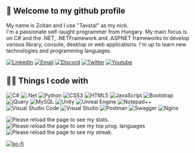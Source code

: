 
## 👋 Welcome to my github profile
My name is Zoltan and I use "Tavstal" as my nick.<br/>
I'm a passionate self-taught programmer from Hungary. My main focus is on C# and the .NET, .NETFramework and .ASPNET frameworks to develop various library, console, desktop or web applications. I'm up to learn new technologies and programming languages.


[![LinkedIn](https://img.shields.io/badge/LinkedIn-blue?style=flat-square&logo=Linkedin&logoColor=white)](https://www.linkedin.com/in/zoltan-solymosi-1390a2232/)
[![Email](https://img.shields.io/badge/tavstal@gmail.com-D14836?style=flat-square&logo=gmail&logoColor=white)](mailto:tavstal@gmail.com)
[![Discord](https://img.shields.io/badge/tavstal-7289DA?style=flat-square&logo=discord&logoColor=white)](https://discordapp.com/users/623916151176560670)
[![Twitter](https://img.shields.io/badge/@tavstal-1DA1F2?style=flat-square&logo=twitter&logoColor=white)](https://twitter.com/tavstal)
[![Youtube](https://img.shields.io/badge/@tavstaldev924-FF0000?style=flat-square&logo=youtube&logoColor=white)](https://youtube.com/channel/UCPEBKze3LKv3VgqsPj-9D_A)

## 👩‍💻 Things I code with

![C#](https://img.shields.io/badge/c%23-%23239120.svg?style=flat-square&logo=c-sharp&logoColor=white) ![.Net](https://img.shields.io/badge/.NET-5C2D91?style=flat-square&logo=.net&logoColor=white) ![Python](https://img.shields.io/badge/python-3670A0?style=flat-square&logo=python&logoColor=ffdd54) ![CSS3](https://img.shields.io/badge/css3-%231572B6.svg?style=flat-square&logo=css3&logoColor=white) ![HTML5](https://img.shields.io/badge/html5-%23E34F26.svg?style=flat-square&logo=html5&logoColor=white) ![JavaScript](https://img.shields.io/badge/javascript-%23323330.svg?style=flat-square&logo=javascript&logoColor=%23F7DF1E) ![Bootstrap](https://img.shields.io/badge/bootstrap-%238511FA.svg?style=flat-square&logo=bootstrap&logoColor=white) ![jQuery](https://img.shields.io/badge/jquery-%230769AD.svg?style=flat-square&logo=jquery&logoColor=white) ![MySQL](https://img.shields.io/badge/mysql-%2300f.svg?style=flat-square&logo=mysql&logoColor=white) ![Unity](https://img.shields.io/badge/unity-%23000000.svg?style=flat-square&logo=unity&logoColor=white) ![Unreal Engine](https://img.shields.io/badge/unrealengine-%23313131.svg?style=flat-square&logo=unrealengine&logoColor=white) ![Notepad++](https://img.shields.io/badge/Notepad++-90E59A.svg?style=flat-square&logo=notepad%2b%2b&logoColor=black) ![Visual Studio Code](https://img.shields.io/badge/Visual%20Studio%20Code-0078d7.svg?style=flat-square&logo=visual-studio-code&logoColor=white) ![Visual Studio](https://img.shields.io/badge/Visual%20Studio-5C2D91.svg?style=flat-square&logo=visual-studio&logoColor=white) ![Postman](https://img.shields.io/badge/Postman-FF6C37?style=flat-square&logo=postman&logoColor=white) ![Swagger](https://img.shields.io/badge/-Swagger-%23Clojure?style=flat-square&logo=swagger&logoColor=white) ![Nginx](https://img.shields.io/badge/nginx-%23009639.svg?style=flat-square&logo=nginx&logoColor=white)

![Please reload the page to see my stats.](https://github-readme-stats-tavstaldev.vercel.app/api?username=TavstalDev&user=TavstalDev&show_icons=true&theme=tokyonight&include_all_commits=true)
![Please reload the page to see my top prog. languages](https://github-readme-stats-tavstaldev.vercel.app/api/top-langs/?username=TavstalDev&count_private=true&exclude_repo=Redstoneplugins,Unturfield&layout=compact&theme=tokyonight&langs_count=10)
![Please reload the page to see my streak.](https://github-readme-streak-stats.herokuapp.com/?user=TavstalDev&theme=tokyonight&count_private=true)

[![ko-fi](https://ko-fi.com/img/githubbutton_sm.svg)](https://ko-fi.com/I3I8IBWOK)
